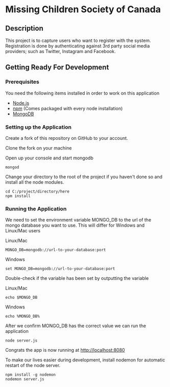 
# Missing Children Society of Canada

## Description

This project is to capture users who want to register with the system. Registration is done by authenticating against 3rd party social media providers; such as Twitter, Instagram and Facebook.

## Getting Ready For Development
### Prerequisites
You need the following items installed in order to work on this application
- <a href="https://nodejs.org/en/">Node.js</a>
- <a href="https://nodejs.org/en/">npm</a> (Comes packaged with every node installation)
- <a href="https://www.mongodb.com/download-center?jmp=nav#community">MongoDB</a>
### Setting up the Application
Create a fork of this repository on GitHub to your account. 

Clone the fork on your machine

Open up your console and start mongodb
```shell
mongod
```
Change your directory to the root of the project if you haven't done so and install all the node modules.
```shell
cd C:/project/directory/here
npm install
```

### Running the Application
We need to set the environment variable MONGO_DB to the url of the mongo database you want to use. This will differ for Windows and Linux/Mac users

Linux/Mac
```shell 
MONGO_DB=mongodb://url-to-your-database:port
```

Windows
```shell 
set MONGO_DB=mongodb://url-to-your-database:port
```

Double-check if the variable has been set by outputting the variable


Linux/Mac
```shell 
echo $MONGO_DB
```

Windows
```shell 
echo %MONGO_DB%
```

After we confirm MONGO_DB has the correct value we can run the application
```shell
node server.js
```
Congrats the app is now running at <a href="http://localhost:8080">http://localhost:8080</a> 

To make our lives easier during development, install nodemon for automatic restart of the node server.

```shell
npm install -g nodemon
nodemon server.js
```